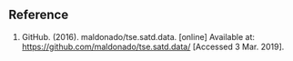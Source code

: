 ## Reference
1. GitHub. (2016). maldonado/tse.satd.data. [online] Available at: https://github.com/maldonado/tse.satd.data/ [Accessed 3 Mar. 2019].
